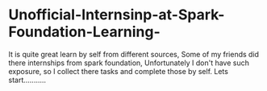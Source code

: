 # Unofficial-Internsinp-at-Spark-Foundation-Learning-
It is quite great learn by self from different sources, Some of my friends did there internships from spark foundation, Unfortunately I don't have such exposure, so I collect there tasks and complete those by self. Lets start...........
